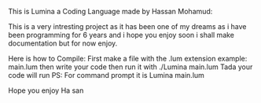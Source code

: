   This is Lumina a Coding Language made by Hassan Mohamud:

  This is a very intresting project as it has been one of my dreams as i have been programming for 6 years and i hope you enjoy soon i shall make documentation but for now enjoy.
  
Here is how to Compile:
  First make a file with the .lum extension example: main.lum
  then write your code
  then run it with ./Lumina main.lum
  Tada your code will run
  PS: For command prompt it is Lumina main.lum

  Hope you enjoy 
  Ha san
